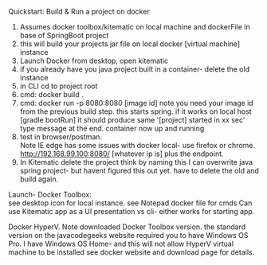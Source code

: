 Quickstart: Build & Run a project on docker
1) Assumes docker toolbox/kitematic on local machine and dockerFile in base of SpringBoot project
2) this will build your projects jar file on local docker [virtual machine] instance
3) Launch Docker from desktop, open kitematic
4) if you already have you java project built in a container- delete the old instance
5) in CLI cd to project root
6) cmd: docker build .
7) cmd: docker run -p 8080:8080 [image id]
	note you need your image id from the previous build step. this starts spring.  if it works on local host [gradle bootRun]
	it should produce same '[project] started in xx sec' type message at the end.  container now up and running
8) test in browser/postman.  
	Note IE edge has some issues with docker local- use firefox or chrome.  http://192.168.99.100:8080/ 
	[whatever ip is] plus the endpoint.
9) In Kitematic delete the project
	think by naming this I can overwrite java spring project- but havent figured this out yet.
	have to delete the old and build again.


Launch- Docker Toolbox:  
	see desktop icon for local instance. see Notepad docker file for cmds
	Can use Kitematic app as a UI presentation vs cli- either works for starting app.

Docker HyperV.  Note downloaded Docker Toolbox version.  the standard version on the javacodegeeks website required
	you to have Windows OS Pro.  I have Windows OS Home- and this will not allow HyperV virtual machine to be installed
	see docker website and download page for details.
	